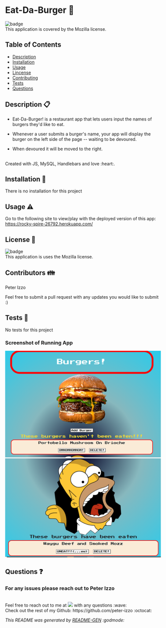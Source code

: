 # Eat-Da-Burger :metal:

![badge](https://img.shields.io/badge/license-Mozilla-brightgreen) 
<br />
This application is covered by the Mozilla license.

 ## Table of Contents
- [Description](#Description)
- [Installation](#Installation)
- [Usage](#Usage)
- [Lincense](#Lincense)
- [Contributing](#Contributing)
- [Tests](#Tests)
- [Questions](#Questions)

## Description  :clipboard:
* Eat-Da-Burger! is a restaurant app that lets users input the names of burgers they'd like to eat.

* Whenever a user submits a burger's name, your app will display the burger on the left side of the page -- waiting to be devoured.

* When devoured it will be moved to the right.

<br>
Created with JS, MySQL, Handlebars and love :heart:.

## Installation :floppy_disk:
There is no installation for this project

## Usage :warning:
Go to the following site to view/play with the deployed version of this app:
https://rocky-spire-26792.herokuapp.com/

## License :scroll:
![badge](https://img.shields.io/badge/license-Mozilla-brightgreen)
<br />
This application is uses the Mozilla license. 

## Contributors :family:
Peter Izzo

Feel free to submit a pull request with any updates you would like to submit :)

## Tests 🧪
No tests for this project

### Screenshot of Running App

![half of page](./public/assets/images/app.png)
![bottom half](./public/assets/images/app2.png)

## Questions :question:
### For any issues please reach out to Peter Izzo
<br />
Feel free to reach out to me at <a href="mailto:peter.izzo528@gmail.com?"><img src="https://img.shields.io/badge/gmail-%23DD0031.svg?&style=for-the-badge&logo=gmail&logoColor=white"/></a> with any questions :wave: 
<br />
Check out the rest of my Github: https://github.com/peter-izzo :octocat: 
<br>

_This README was generated by [README-GEN](https://github.com/peter-izzo/README-GEN) :godmode:_
